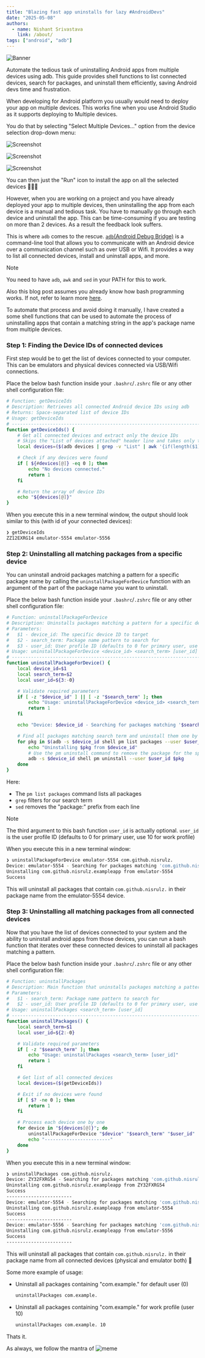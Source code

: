 ```yaml
---
title: "Blazing fast app uninstalls for lazy #AndroidDevs"
date: "2025-05-08"
authors:
  - name: Nishant Srivastava
    link: /about/
tags: ["android", "adb"]
---
```


![Banner](banner.jpg)

<!--Short abstract goes here-->

Automate the tedious task of uninstalling Android apps from multiple devices using adb. This guide provides shell functions to list connected devices, search for packages, and uninstall them efficiently, saving Android devs time and frustration.

<!--more-->

When developing for Android platform you usually would need to deploy your app on multiple devices. This works fine when you use Android Studio as it supports deploying to Multiple devices.

You do that by selecting "Select Multiple Devices..." option from the device selection drop-down menu:

![Screenshot](sc_1.png)

![Screenshot](sc_2.png)

![Screenshot](sc_3.png)

You can then just the "Run" icon to install the app on all the selected devices 👨🏻‍💻

However, when you are working on a project and you have already deployed your app to multiple devices, then uninstalling the app from each device is a manual and tedious task. You have to manually go through each device and uninstall the app. This can be time-consuming if you are testing on more than 2 devices. As a result the feedback look suffers.

This is where `adb` comes to the rescue. [`adb`(Android Debug Bridge)](https://developer.android.com/tools/adb) is a command-line tool that allows you to communicate with an Android device over a communication channel such as over USB or Wifi. It provides a way to list all connected devices, install and uninstall apps, and more.

> [!NOTE]
> You need to have `adb`, `awk` and `sed` in your PATH for this to work.
>
> Also this blog post assumes you already know how bash programming works. If not, refer to learn more [here](https://learnxinyminutes.com/bash/).

To automate that process and avoid doing it manually, I have created a some shell functions that can be used to automate the process of uninstalling apps that contain a matching string in the app's package name from multiple devices.

### Step 1: Finding the Device IDs of connected devices

First step would be to get the list of devices connected to your computer. This can be emulators and physical devices connected via USB/Wifi connections.

Place the below bash function inside your `.bashrc`/`.zshrc` file or any other shell configuration file:

```sh
# Function: getDeviceIds
# Description: Retrieves all connected Android device IDs using adb
# Returns: Space-separated list of device IDs
# Usage: getDeviceIds
# ---------------------------------------------------------------------
function getDeviceIds() {
    # Get all connected devices and extract only the device IDs
    # Skips the "List of devices attached" header line and takes only the first column
    local devices=($(adb devices | grep -v "List" | awk '{if(length($1) > 0) print $1}'))

    # Check if any devices were found
    if [ ${#devices[@]} -eq 0 ]; then
        echo "No devices connected."
        return 1
    fi

    # Return the array of device IDs
    echo "${devices[@]}"
}
```

When you execute this in a new terminal window, the output should look similar to this (with id of your connected devices):

```sh
❯ getDeviceIds
ZZ12EXRG14 emulator-5554 emulator-5556
```

### Step 2: Uninstalling all matching packages from a specific device

You can uninstall android packages matching a pattern for a specific package name by calling the `uninstallPackageForDevice` function with an argument of the part of the package name you want to uninstall.

Place the below bash function inside your `.bashrc`/`.zshrc` file or any other shell configuration file:

```sh
# Function: uninstallPackageForDevice
# Description: Uninstalls packages matching a pattern for a specific device and user
# Parameters:
#   $1 - device_id: The specific device ID to target
#   $2 - search_term: Package name pattern to search for
#   $3 - user_id: User profile ID (defaults to 0 for primary user, use 10 for work profile)
# Usage: uninstallPackageForDevice <device_id> <search_term> [user_id]
# ---------------------------------------------------------------------
function uninstallPackageForDevice() {
    local device_id=$1
    local search_term=$2
    local user_id=${3:-0}

    # Validate required parameters
    if [ -z "$device_id" ] || [ -z "$search_term" ]; then
        echo "Usage: uninstallPackageForDevice <device_id> <search_term> [user_id]"
        return 1
    fi

    echo "Device: $device_id - Searching for packages matching '$search_term' for user $user_id..."

    # Find all packages matching search term and uninstall them one by one
    for pkg in $(adb -s $device_id shell pm list packages --user $user_id | grep $search_term | sed 's/package://g'); do
        echo "Uninstalling $pkg from $device_id"
        # Use the pm uninstall command to remove the package for the specified user
        adb -s $device_id shell pm uninstall --user $user_id $pkg
    done
}
```

Here:

- The `pm list packages` command lists all packages
- `grep` filters for our search term
- `sed` removes the "package:" prefix from each line

> [!NOTE]
> The third argument to this bash function `user_id` is actually optional.
> `user_id` is the user profile ID (defaults to 0 for primary user, use 10 for work profile)

When you execute this in a new terminal window:

```sh
❯ uninstallPackageForDevice emulator-5554 com.github.nisrulz.
Device: emulator-5554 - Searching for packages matching 'com.github.nisrulz.' for user 0...
Uninstalling com.github.nisrulz.exampleapp from emulator-5554
Success
```

This will uninstall all packages that contain `com.github.nisrulz.` in their package name from the emulator-5554 device.

### Step 3: Uninstalling all matching packages from all connected devices

Now that you have the list of devices connected to your system and the ability to uninstall android apps from those devices, you can run a bash function that iterates over these connected devices to uninstall all packages matching a pattern.

Place the below bash function inside your `.bashrc`/`.zshrc` file or any other shell configuration file:

```sh
# Function: uninstallPackages
# Description: Main function that uninstalls packages matching a pattern on all connected devices
# Parameters:
#   $1 - search_term: Package name pattern to search for
#   $2 - user_id: User profile ID (defaults to 0 for primary user, use 10 for work profile)
# Usage: uninstallPackages <search_term> [user_id]
# ---------------------------------------------------------------------
function uninstallPackages() {
    local search_term=$1
    local user_id=${2:-0}

    # Validate required parameters
    if [ -z "$search_term" ]; then
        echo "Usage: uninstallPackages <search_term> [user_id]"
        return 1
    fi

    # Get list of all connected devices
    local devices=($(getDeviceIds))

    # Exit if no devices were found
    if [ $? -ne 0 ]; then
        return 1
    fi

    # Process each device one by one
    for device in "${devices[@]}"; do
        uninstallPackageForDevice "$device" "$search_term" "$user_id"
        echo "------------------------"
    done
}
```

When you execute this in a new terminal window:

```sh
❯ uninstallPackages com.github.nisrulz.
Device: ZY32FXRG54 - Searching for packages matching 'com.github.nisrulz.' for user 0...
Uninstalling com.github.nisrulz.exampleapp from ZY32FXRG54
Success
------------------------
Device: emulator-5554 - Searching for packages matching 'com.github.nisrulz.' for user 0...
Uninstalling com.github.nisrulz.exampleapp from emulator-5554
Success
------------------------
Device: emulator-5556 - Searching for packages matching 'com.github.nisrulz.' for user 0...
Uninstalling com.github.nisrulz.exampleapp from emulator-5556
Success
------------------------
```

This will uninstall all packages that contain `com.github.nisrulz.` in their package name from all connected devices (physical and emulator both) 🚀

Some more example of usage:

- Uninstall all packages containing "com.example." for default user (0)

  ```sh
  uninstallPackages com.example.
  ```

- Uninstall all packages containing "com.example." for work profile (user 10)

  ```sh
  uninstallPackages com.example. 10
  ```

Thats it.

As always, we follow the mantra of
![meme](meme.jpg)
